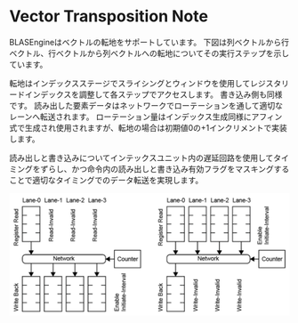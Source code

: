 # Vector Transposition Note

BLASEngineはベクトルの転地をサポートしています。
下図は列ベクトルから行ベクトル、行ベクトルから列ベクトルへの転地についてその実行ステップを示しています。

転地はインデックスステージでスライシングとウィンドウを使用してレジスタリードインデックスを調整して各ステップでアクセスします。
書き込み側も同様です。
読み出した要素データはネットワークでローテーションを通して適切なレーンへ転送されます。
ローテーション量はインデックス生成同様にアフィン式で生成され使用されますが、転地の場合は初期値0の+1インクリメントで実装します。

読み出しと書き込みについてインテックスユニット内の遅延回路を使用してタイミングをずらし、かつ命令内の読み出しと書き込み有効フラグをマスキングすることで適切なタイミングでのデータ転送を実現します。


<div align="center">
  <img src="https://github.com/IAMAl/BLASEngine/blob/main/notes/ExecConcept/figures/Transpose_Vector.png"
       alt="Transposition"
       title="Transposing Matrix"
       width="700px"
  />
</div>